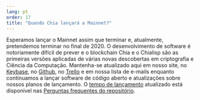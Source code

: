 ```yaml
---
lang: pt
order: 17
title: "Quando Chia lançará a Mainnet?"
---
```


Esperamos lançar o Mainnet assim que terminar e, atualmente, pretendemos terminar no final de 2020. O desenvolvimento de software é notoriamente difícil de prever e o blockchain Chia e o Chialisp são as primeiras versões aplicadas de várias novas descobertas em criptografia e Ciência da Computação. Mantenha-se atualizado aqui em nosso site, no [Keybase](https://keybase.io/team/chia_network.public), no [Github](https://github.com/Chia-Network/), no [Trello](https://trello.com/b/ZuNx7sET/engineering-core) e em nossa lista de e-mails enquanto continuamos a lançar software de código aberto e atualizações sobre nossos planos de lançamento. O [tempo de lançamento](https://github.com/Kale-Network/kale-blockchain/wiki/FAQ#when-mainnet) atualizado está disponível nas [Perguntas frequentes do repositório](https://github.com/Kale-Network/kale-blockchain/wiki/FAQ).
